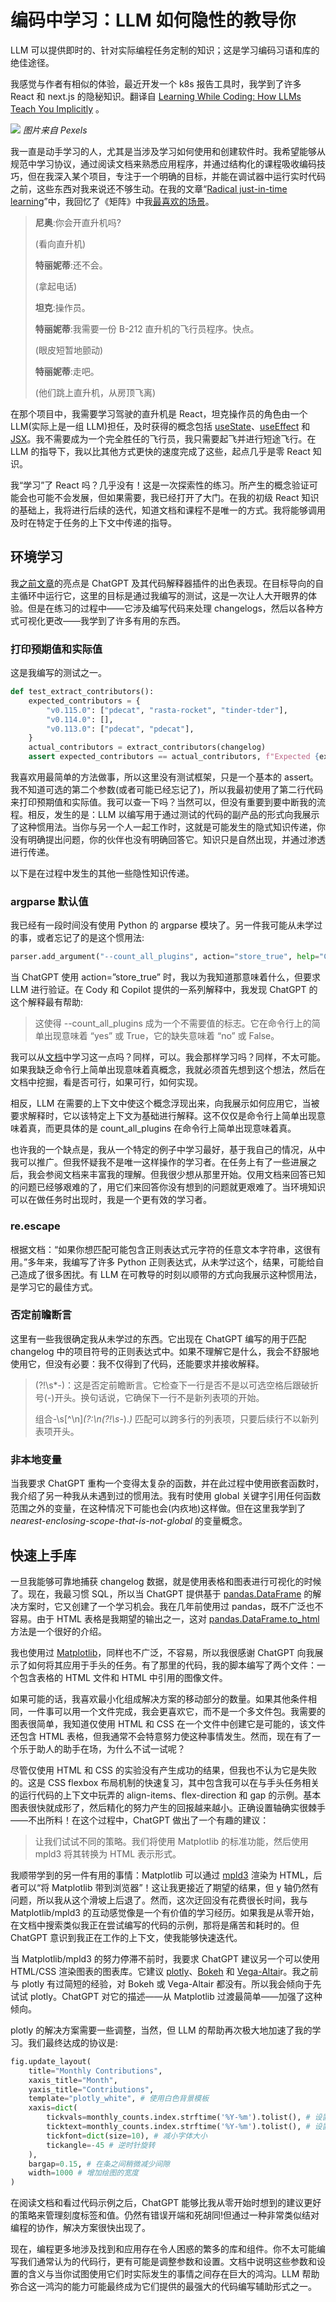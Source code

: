 # 编码中学习：LLM 如何隐性的教导你

LLM 可以提供即时的、针对实际编程任务定制的知识；这是学习编码习语和库的绝佳途径。

我感觉与作者有相似的体验，最近开发一个 k8s 报告工具时，我学到了许多 React 和 next.js 的隐秘知识。翻译自 [Learning While Coding: How LLMs Teach You Implicitly](https://thenewstack.io/learning-while-coding-how-llms-teach-you-implicitly/) 。

![](https://cdn.thenewstack.io/media/2023/09/5682e1b8-pexels-somchai-kongkamsri-104757-1-1024x594.jpg)
*图片来自 Pexels*

我一直是动手学习的人，尤其是当涉及学习如何使用和创建软件时。我希望能够从规范中学习协议，通过阅读文档来熟悉应用程序，并通过结构化的课程吸收编码技巧，但在我深入某个项目，专注于一个明确的目标，并能在调试器中运行实时代码之前，这些东西对我来说还不够生动。在我的文章“[Radical just-in-time learning](https://blog.jonudell.net/2023/06/14/radical-just-in-time-learning/)”中，我回忆了《矩阵》中我[最喜欢的场景](https://www.youtube.com/watch?v=SoAk7zBTrvo)。

> **尼奥**:你会开直升机吗?
> 
> (看向直升机)
> 
> **特丽妮蒂**:还不会。
> 
> (拿起电话)
> 
> **坦克**:操作员。
> 
> **特丽妮蒂**:我需要一份 B-212 直升机的飞行员程序。快点。
> 
> (眼皮短暂地颤动)
> 
> **特丽妮蒂**:走吧。
>
> (他们跳上直升机，从房顶飞离)

在那个项目中，我需要学习驾驶的直升机是 React，坦克操作员的角色由一个 LLM(实际上是一组 LLM)担任，及时获得的概念包括 [useState](https://react.dev/reference/react/useState)、[useEffect](https://react.dev/reference/react/useEffect) 和 [JSX](https://react.dev/learn/writing-markup-with-jsx)。我不需要成为一个完全胜任的飞行员，我只需要起飞并进行短途飞行。在 LLM 的指导下，我以比其他方式更快的速度完成了这些，起点几乎是零 React 知识。

我“学习”了 React 吗？几乎没有！这是一次探索性的练习。所产生的概念验证可能会也可能不会发展，但如果需要，我已经打开了大门。在我的初级 React 知识的基础上，我将进行后续的迭代，知道文档和课程不是唯一的方式。我将能够调用及时在特定于任务的上下文中传递的指导。

## 环境学习

我[之前文章](https://yylives.cc/2023/09/10/test-driven-development-with-llms-never-trust-always-verify/)的亮点是 ChatGPT 及其代码解释器插件的出色表现。在目标导向的自主循环中运行它，这里的目标是通过我编写的测试，这是一次让人大开眼界的体验。但是在练习的过程中——它涉及编写代码来处理 changelogs，然后以各种方式可视化更改——我学到了许多有用的东西。

### 打印预期值和实际值

这是我编写的测试之一。

```python
def test_extract_contributors():
    expected_contributors = {
        "v0.115.0": ["pdecat", "rasta-rocket", "tinder-tder"],
        "v0.114.0": [],
        "v0.113.0": ["pdecat", "pdecat"], 
    }
    actual_contributors = extract_contributors(changelog)
    assert expected_contributors == actual_contributors, f"Expected {expected_contributors}, got {actual_contributors}"
```

我喜欢用最简单的方法做事，所以这里没有测试框架，只是一个基本的 assert。我不知道可选的第二个参数(或者可能已经忘记了)，所以我最初使用了第二行代码来打印预期值和实际值。我可以查一下吗？当然可以，但没有重要到要中断我的流程。相反，发生的是：LLM 以编写用于通过测试的代码的副产品的形式向我展示了这种惯用法。当你与另一个人一起工作时，这就是可能发生的隐式知识传递，你没有明确提出问题，你的伙伴也没有明确回答它。知识只是自然出现，并通过渗透进行传递。

以下是在过程中发生的其他一些隐性知识传递。

### argparse 默认值

我已经有一段时间没有使用 Python 的 argparse 模块了。另一件我可能从未学过的事，或者忘记了的是这个惯用法:

```python
parser.add_argument("--count_all_plugins", action="store_true", help="Count all plugins")
```

当 ChatGPT 使用 action=”store_true” 时，我以为我知道那意味着什么，但要求 LLM 进行验证。在 Cody 和 Copilot 提供的一系列解释中，我发现 ChatGPT 的这个解释最有帮助:

> 这使得 --count_all_plugins 成为一个不需要值的标志。它在命令行上的简单出现意味着 “yes” 或 True，它的缺失意味着 “no” 或 False。

我可以从[文档](https://docs.python.org/3/library/argparse.html#action)中学习这一点吗？同样，可以。我会那样学习吗？同样，不太可能。如果我缺乏命令行上简单出现意味着真概念，我就必须首先想到这个想法，然后在文档中挖掘，看是否可行，如果可行，如何实现。

相反，LLM 在需要的上下文中使这个概念浮现出来，向我展示如何应用它，当被要求解释时，它以该特定上下文为基础进行解释。这不仅仅是命令行上简单出现意味着真，而更具体的是 count_all_plugins 在命令行上简单出现意味着真。

也许我的一个缺点是，我从一个特定的例子中学习最好，基于我自己的情况，从中我可以推广。但我怀疑我不是唯一这样操作的学习者。在任务上有了一些进展之后，我会参阅文档来丰富我的理解。但我很少想从那里开始。仅用文档来回答已知的问题已经够艰难的了，用它们来回答你没有想到的问题就更艰难了。当环境知识可以在做任务时出现时，我是一个更有效的学习者。

### re.escape

根据文档：“如果你想匹配可能包含正则表达式元字符的任意文本字符串，这很有用。”多年来，我编写了许多 Python 正则表达式，从未学过这个，结果，可能给自己造成了很多困扰。有 LLM 在可教导的时刻以顺带的方式向我展示这种惯用法，是学习它的最佳方式。

### 否定前瞻断言

这里有一些我很确定我从未学过的东西。它出现在 ChatGPT 编写的用于匹配 changelog 中的项目符号的正则表达式中。如果不理解它是什么，我会不舒服地使用它，但没有必要：我不仅得到了代码，还能要求并接收解释。

> (?!\s*-)：这是否定前瞻断言。它检查下一行是否不是以可选空格后跟破折号(-)开头。换句话说，它确保下一行不是新列表项的开始。
>
> 组合-\s[^\n]*(?:\n(?!\s*-).*)* 匹配可以跨多行的列表项，只要后续行不以新列表项开头。

### 非本地变量

当我要求 ChatGPT 重构一个变得太复杂的函数，并在此过程中使用嵌套函数时，我介绍了另一种我从未遇到过的惯用法。我有时使用 global 关键字引用任何函数范围之外的变量，在这种情况下可能也会(内疚地)这样做。但在这里我学到了  *nearest-enclosing-scope-that-is-not-global* 的变量概念。

## 快速上手库

一旦我能够可靠地捕获 changelog 数据，就是使用表格和图表进行可视化的时候了。现在，我最习惯 SQL，所以当 ChatGPT 提供基于 [pandas.DataFrame](https://pandas.pydata.org/docs/reference/api/pandas.DataFrame.html) 的解决方案时，它又创建了一个学习机会。我在几年前使用过 pandas，既不广泛也不容易。由于 HTML 表格是我期望的输出之一，这对 [pandas.DataFrame.to_html](https://pandas.pydata.org/docs/reference/api/pandas.DataFrame.to_html.html) 方法是一个很好的介绍。

我也使用过 [Matplotlib](https://matplotlib.org/)，同样也不广泛，不容易，所以我很感谢 ChatGPT 向我展示了如何将其应用于手头的任务。有了那里的代码，我的脚本编写了两个文件：一个包含表格的 HTML 文件和 HTML 中引用的图像文件。

如果可能的话，我喜欢最小化组成解决方案的移动部分的数量。如果其他条件相同，一件事可以用一个文件完成，我会更喜欢它，而不是一个多文件包。我需要的图表很简单，我知道仅使用 HTML 和 CSS 在一个文件中创建它是可能的，该文件还包含 HTML 表格，但我通常不会特意努力使这种事情发生。然而，现在有了一个乐于助人的助手在场，为什么不试一试呢？

尽管仅使用 HTML 和 CSS 的实验没有产生成功的结果，但我也不认为它是失败的。这是 CSS flexbox 布局机制的快速复习，其中包含我可以在与手头任务相关的运行代码的上下文中玩弄的 align-items、flex-direction 和 gap 的示例。基本图表很快就成形了，然后精化的努力产生的回报越来越小。正确设置轴确实很棘手——不出所料！在这个过程中，ChatGPT 做出了一个有趣的建议：

> 让我们试试不同的策略。我们将使用 Matplotlib 的标准功能，然后使用 mpld3 将其转换为 HTML 表示形式。

我顺带学到的另一件有用的事情：Matplotlib 可以通过 [mpld3](https://mpld3.github.io/) 渲染为 HTML，后者可以“将 Matplotlib 带到浏览器”！这让我更接近了期望的结果，但 y 轴仍然有问题，所以我从这个滑坡上后退了。然而，这次迂回没有花费很长时间，我与 Matplotlib/mpld3 的互动感觉像是一个有价值的学习经历。如果我是从零开始，在文档中搜索类似我正在尝试编写的代码的示例，那将是痛苦和耗时的。但 ChatGPT 意识到我正在工作的上下文，使我能够快速迭代。

当 Matplotlib/mpld3 的努力停滞不前时，我要求 ChatGPT 建议另一个可以使用 HTML/CSS 渲染图表的图表库。它建议 [plotly](https://plotly.com/)、[Bokeh](http://bokeh.org/) 和 [Vega-Altai](https://altair-viz.github.io/)r。我之前与 plotly 有过简短的经验，对 Bokeh 或 Vega-Altair 都没有。所以我会倾向于先试试 plotly。ChatGPT 对它的描述——从 Matplotlib 过渡最简单——加强了这种倾向。

plotly 的解决方案需要一些调整，当然，但 LLM 的帮助再次极大地加速了我的学习。我们最终达成的协议是:

```python
fig.update_layout(
    title="Monthly Contributions",
    xaxis_title="Month",
    yaxis_title="Contributions",
    template="plotly_white", # 使用白色背景模板
    xaxis=dict(
        tickvals=monthly_counts.index.strftime('%Y-%m').tolist(), # 设置刻度位置
        ticktext=monthly_counts.index.strftime('%Y-%m').tolist(), # 设置刻度标签
        tickfont=dict(size=10), # 减小字体大小 
        tickangle=-45 # 逆时针旋转
    ),
    bargap=0.15, # 在条之间稍微减少间隙
    width=1000 # 增加绘图的宽度
)
```

在阅读文档和看过代码示例之后，ChatGPT 能够比我从零开始时想到的建议更好的策略来管理刻度标签和值。仍然有错误开端和死胡同!但通过一种非常类似结对编程的协作，解决方案很快出现了。

现在，编程更多地涉及找到和应用存在令人困惑的繁多的库和组件。你不太可能编写我们通常认为的代码行，更有可能是调整参数和设置。文档中说明这些参数和设置的含义与当你试图使用它们时实际发生的事情之间存在巨大的鸿沟。LLM 帮助弥合这一鸿沟的能力可能最终成为它们提供的最强大的代码编写辅助形式之一。
